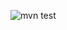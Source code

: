 ![mvn test](https://github.com/mcaine/webfluxdemo/actions/workflows/ci.yml/badge.svg?branch=master&kill_cache=1)